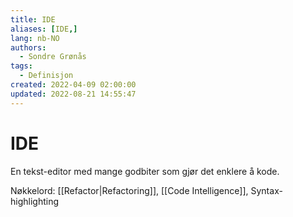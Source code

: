 ```yaml
---
title: IDE
aliases: [IDE,]
lang: nb-NO
authors:
  - Sondre Grønås
tags:
  - Definisjon
created: 2022-04-09 02:00:00
updated: 2022-08-21 14:55:47
---
```

# IDE
En tekst-editor med mange godbiter som gjør det enklere å kode.

Nøkkelord: [[Refactor|Refactoring]], [[Code Intelligence]], Syntax-highlighting